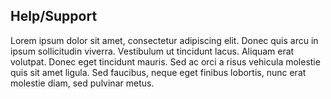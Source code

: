 ## Help/Support

Lorem ipsum dolor sit amet, consectetur adipiscing elit. Donec quis arcu in ipsum sollicitudin viverra. Vestibulum ut tincidunt lacus. Aliquam erat volutpat. Donec eget tincidunt mauris. Sed ac orci a risus vehicula molestie quis sit amet ligula. Sed faucibus, neque eget finibus lobortis, nunc erat molestie diam, sed pulvinar metus.